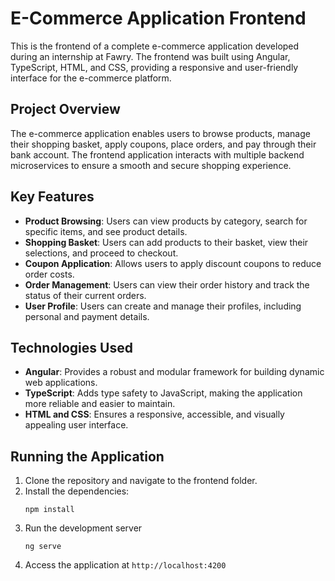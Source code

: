# E-Commerce Application Frontend

This is the frontend of a complete e-commerce application developed during an internship at Fawry. The frontend was built using Angular, TypeScript, HTML, and CSS, providing a responsive and user-friendly interface for the e-commerce platform.

## Project Overview

The e-commerce application enables users to browse products, manage their shopping basket, apply coupons, place orders, and pay through their bank account. The frontend application interacts with multiple backend microservices to ensure a smooth and secure shopping experience.

## Key Features

- **Product Browsing**: Users can view products by category, search for specific items, and see product details.
- **Shopping Basket**: Users can add products to their basket, view their selections, and proceed to checkout.
- **Coupon Application**: Allows users to apply discount coupons to reduce order costs.
- **Order Management**: Users can view their order history and track the status of their current orders.
- **User Profile**: Users can create and manage their profiles, including personal and payment details.

## Technologies Used

- **Angular**: Provides a robust and modular framework for building dynamic web applications.
- **TypeScript**: Adds type safety to JavaScript, making the application more reliable and easier to maintain.
- **HTML and CSS**: Ensures a responsive, accessible, and visually appealing user interface.

## Running the Application

1. Clone the repository and navigate to the frontend folder.
2. Install the dependencies:
   ```
   npm install
   ```
3. Run the development server
   ```
   ng serve
   ```
4. Access the application at `http://localhost:4200`
